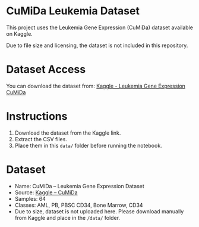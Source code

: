 # CuMiDa Leukemia Dataset

This project uses the Leukemia Gene Expression (CuMiDa) dataset available on Kaggle.

Due to file size and licensing, the dataset is not included in this repository.

# Dataset Access

You can download the dataset from:
[Kaggle - Leukemia Gene Expression CuMiDa](https://www.kaggle.com/datasets/brunogrisci/leukemia-gene-expression-cumida)

# Instructions

1. Download the dataset from the Kaggle link.
2. Extract the CSV files.
3. Place them in this `data/` folder before running the notebook.

# Dataset

- Name: CuMiDa – Leukemia Gene Expression Dataset
- Source: [Kaggle – CuMiDa](https://www.kaggle.com/datasets/brunogrisci/leukemia-gene-expression-cumida)
- Samples: 64
- Classes: AML, PB, PBSC CD34, Bone Marrow, CD34
- Due to size, dataset is not uploaded here. Please download manually from Kaggle and place in the `/data/` folder.
